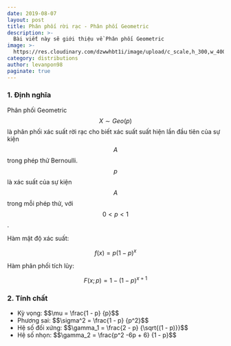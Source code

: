 ```yaml
---
date: 2019-08-07
layout: post
title: Phân phối rời rạc - Phân phối Geometric
description: >-
  Bài viết này sẽ giới thiệu về Phân phối Geometric
image: >-
  https://res.cloudinary.com/dzwwhbt1i/image/upload/c_scale,h_300,w_400/v1569262338/poisson_kecvc9.png
category: distributions
author: levanpon98
paginate: true
---
```


### 1. Định nghĩa

Phân phối Geometric $$X \sim Geo(p)$$ là phân phối xác suất rời rạc cho biết xác suất suất hiện lần đầu tiên của sự kiện $$A$$ trong phép thử Bernoulli. $$p$$ là xác suất của sự kiện $$A$$ trong mỗi phép thử, với $$0 < p < 1$$.

Hàm mật độ xác suất:

$$f(x) = p(1 - p)^x$$

Hàm phân phối tích lũy: 

$$F(x;p) = 1 - (1 - p)^{x + 1}$$

### 2. Tính chất

- Kỳ vọng: \$$\mu = \frac{1 - p} {p}$$
- Phương sai: \$$\sigma^2 = \frac{1 - p} {p^2}$$
- Hệ số đối xứng: \$$\gamma_1 = \frac{2 - p} {\sqrt{(1 - p)}}$$
- Hệ số nhọn: \$$\gamma_2 = \frac{p^2 -6p + 6} {1 - p}$$